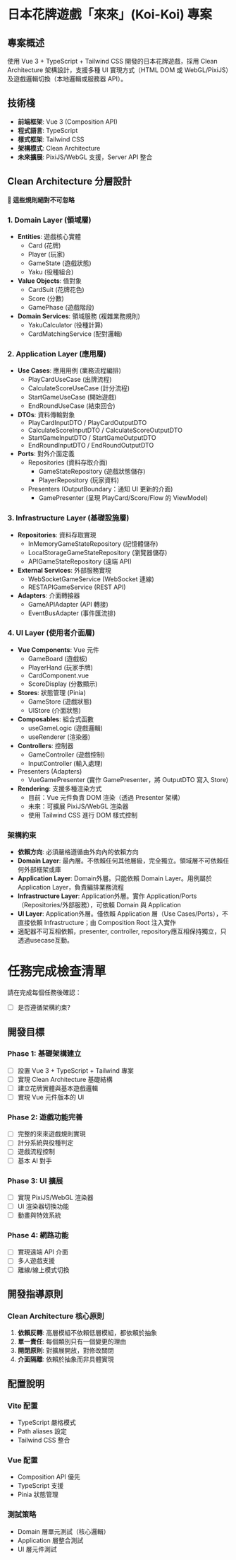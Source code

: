 # 日本花牌遊戲「來來」(Koi-Koi) 專案

## 專案概述

使用 Vue 3 + TypeScript + Tailwind CSS 開發的日本花牌遊戲，採用 Clean Architecture 架構設計，支援多種 UI 實現方式（HTML DOM 或 WebGL/PixiJS）及遊戲邏輯切換（本地邏輯或服務器 API）。

## 技術棧

- **前端框架**: Vue 3 (Composition API)
- **程式語言**: TypeScript
- **樣式框架**: Tailwind CSS
- **架構模式**: Clean Architecture
- **未來擴展**: PixiJS/WebGL 支援，Server API 整合

## Clean Architecture 分層設計

**🚨 這些規則絕對不可忽略**

### 1. Domain Layer (領域層)

- **Entities**: 遊戲核心實體
  - Card (花牌)
  - Player (玩家)
  - GameState (遊戲狀態)
  - Yaku (役種組合)
- **Value Objects**: 值對象
  - CardSuit (花牌花色)
  - Score (分數)
  - GamePhase (遊戲階段)
- **Domain Services**: 領域服務 (複雜業務規則)
  - YakuCalculator (役種計算)
  - CardMatchingService (配對邏輯)

### 2. Application Layer (應用層)

- **Use Cases**: 應用用例 (業務流程編排)
  - PlayCardUseCase (出牌流程)
  - CalculateScoreUseCase (計分流程)
  - StartGameUseCase (開始遊戲)
  - EndRoundUseCase (結束回合)
- **DTOs**: 資料傳輸對象
  - PlayCardInputDTO / PlayCardOutputDTO
  - CalculateScoreInputDTO / CalculateScoreOutputDTO
  - StartGameInputDTO / StartGameOutputDTO
  - EndRoundInputDTO / EndRoundOutputDTO
- **Ports**: 對外介面定義
  - Repositories (資料存取介面)
    - GameStateRepository (遊戲狀態儲存)
    - PlayerRepository (玩家資料)
  - Presenters (OutputBoundary：通知 UI 更新的介面)
    - GamePresenter (呈現 PlayCard/Score/Flow 的 ViewModel)

### 3. Infrastructure Layer (基礎設施層)

- **Repositories**: 資料存取實現
  - InMemoryGameStateRepository (記憶體儲存)
  - LocalStorageGameStateRepository (瀏覽器儲存)
  - APIGameStateRepository (遠端 API)
- **External Services**: 外部服務實現
  - WebSocketGameService (WebSocket 連線)
  - RESTAPIGameService (REST API)
- **Adapters**: 介面轉接器
  - GameAPIAdapter (API 轉接)
  - EventBusAdapter (事件匯流排)

### 4. UI Layer (使用者介面層)

- **Vue Components**: Vue 元件
  - GameBoard (遊戲板)
  - PlayerHand (玩家手牌)
  - CardComponent.vue
  - ScoreDisplay (分數顯示)
- **Stores**: 狀態管理 (Pinia)
  - GameStore (遊戲狀態)
  - UIStore (介面狀態)
- **Composables**: 組合式函數
  - useGameLogic (遊戲邏輯)
  - useRenderer (渲染器)
- **Controllers**: 控制器
  - GameController (遊戲控制)
  - InputController (輸入處理)
- Presenters (Adapters)
  - VueGamePresenter (實作 GamePresenter，將 OutputDTO 寫入 Store)
- **Rendering**: 支援多種渲染方式
  - 目前：Vue 元件負責 DOM 渲染（透過 Presenter 架構）
  - 未來：可擴展 PixiJS/WebGL 渲染器
  - 使用 Tailwind CSS 進行 DOM 樣式控制

### 架構約束

- **依賴方向**: 必須嚴格遵循由外向內的依賴方向
- **Domain Layer**: 最內層。不依賴任何其他層級，完全獨立。領域層不可依賴任何外部框架或庫
- **Application Layer**: Domain外層。只能依賴 Domain Layer。用例屬於 Application Layer，負責編排業務流程
- **Infrastructure Layer**: Application外層。實作 Application/Ports（Repositories/外部服務），可依賴 Domain 與 Application
- **UI Layer**: Application外層。僅依賴 Application 層（Use Cases/Ports），不直接依賴 Infrastructure；由 Composition Root 注入實作
- 適配器不可互相依賴，presenter, controller, repository應互相保持獨立，只透過usecase互動。

# 任務完成檢查清單

請在完成每個任務後確認：

- [ ] 是否遵循架構約束?

## 開發目標

### Phase 1: 基礎架構建立

- [ ] 設置 Vue 3 + TypeScript + Tailwind 專案
- [ ] 實現 Clean Architecture 基礎結構
- [ ] 建立花牌實體與基本遊戲邏輯
- [ ] 實現 Vue 元件版本的 UI

### Phase 2: 遊戲功能完善

- [ ] 完整的來來遊戲規則實現
- [ ] 計分系統與役種判定
- [ ] 遊戲流程控制
- [ ] 基本 AI 對手

### Phase 3: UI 擴展

- [ ] 實現 PixiJS/WebGL 渲染器
- [ ] UI 渲染器切換功能
- [ ] 動畫與特效系統

### Phase 4: 網路功能

- [ ] 實現遠端 API 介面
- [ ] 多人遊戲支援
- [ ] 離線/線上模式切換

## 開發指導原則

### Clean Architecture 核心原則

1. **依賴反轉**: 高層模組不依賴低層模組，都依賴於抽象
2. **單一責任**: 每個類別只有一個變更的理由
3. **開閉原則**: 對擴展開放，對修改關閉
4. **介面隔離**: 依賴於抽象而非具體實現

## 配置說明

### Vite 配置

- TypeScript 嚴格模式
- Path aliases 設定
- Tailwind CSS 整合

### Vue 配置

- Composition API 優先
- TypeScript 支援
- Pinia 狀態管理

### 測試策略

- Domain 層單元測試（核心邏輯）
- Application 層整合測試
- UI 層元件測試
